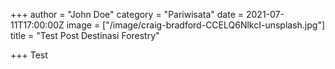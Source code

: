 +++
author = "John Doe"
category = "Pariwisata"
date = 2021-07-11T17:00:00Z
image = ["/image/craig-bradford-CCELQ6NlkcI-unsplash.jpg"]
title = "Test Post Destinasi Forestry"

+++
Test